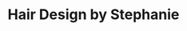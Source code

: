 ---
title: "Hair Design by Stephanie"
url: /orangeville/hair-design-by-stephanie/
shop: hairdresser
---